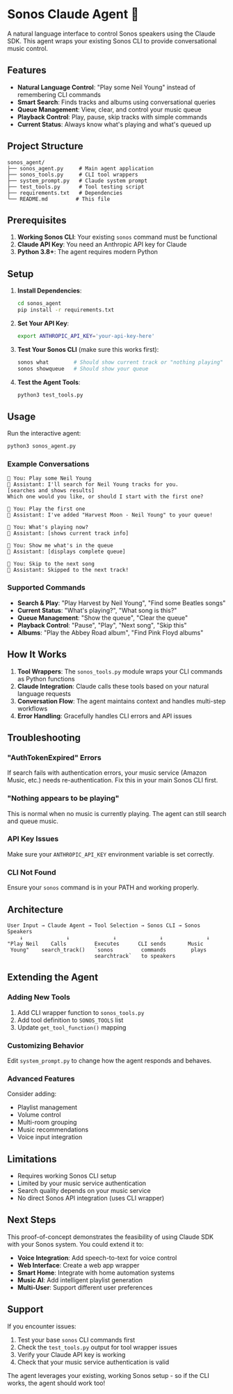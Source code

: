 # Sonos Claude Agent 🎵

A natural language interface to control Sonos speakers using the Claude SDK. This agent wraps your existing Sonos CLI to provide conversational music control.

## Features

- **Natural Language Control**: "Play some Neil Young" instead of remembering CLI commands
- **Smart Search**: Finds tracks and albums using conversational queries
- **Queue Management**: View, clear, and control your music queue
- **Playback Control**: Play, pause, skip tracks with simple commands
- **Current Status**: Always know what's playing and what's queued up

## Project Structure

```
sonos_agent/
├── sonos_agent.py     # Main agent application
├── sonos_tools.py     # CLI tool wrappers
├── system_prompt.py   # Claude system prompt
├── test_tools.py      # Tool testing script
├── requirements.txt   # Dependencies
└── README.md         # This file
```

## Prerequisites

1. **Working Sonos CLI**: Your existing `sonos` command must be functional
2. **Claude API Key**: You need an Anthropic API key for Claude
3. **Python 3.8+**: The agent requires modern Python

## Setup

1. **Install Dependencies**:
   ```bash
   cd sonos_agent
   pip install -r requirements.txt
   ```

2. **Set Your API Key**:
   ```bash
   export ANTHROPIC_API_KEY='your-api-key-here'
   ```

3. **Test Your Sonos CLI** (make sure this works first):
   ```bash
   sonos what        # Should show current track or "nothing playing"
   sonos showqueue   # Should show your queue
   ```

4. **Test the Agent Tools**:
   ```bash
   python3 test_tools.py
   ```

## Usage

Run the interactive agent:

```bash
python3 sonos_agent.py
```

### Example Conversations

```
🎵 You: Play some Neil Young
🤖 Assistant: I'll search for Neil Young tracks for you.
[searches and shows results]
Which one would you like, or should I start with the first one?

🎵 You: Play the first one
🤖 Assistant: I've added "Harvest Moon - Neil Young" to your queue!

🎵 You: What's playing now?
🤖 Assistant: [shows current track info]

🎵 You: Show me what's in the queue
🤖 Assistant: [displays complete queue]

🎵 You: Skip to the next song
🤖 Assistant: Skipped to the next track!
```

### Supported Commands

- **Search & Play**: "Play Harvest by Neil Young", "Find some Beatles songs"
- **Current Status**: "What's playing?", "What song is this?"
- **Queue Management**: "Show the queue", "Clear the queue"
- **Playback Control**: "Pause", "Play", "Next song", "Skip this"
- **Albums**: "Play the Abbey Road album", "Find Pink Floyd albums"

## How It Works

1. **Tool Wrappers**: The `sonos_tools.py` module wraps your CLI commands as Python functions
2. **Claude Integration**: Claude calls these tools based on your natural language requests
3. **Conversation Flow**: The agent maintains context and handles multi-step workflows
4. **Error Handling**: Gracefully handles CLI errors and API issues

## Troubleshooting

### "AuthTokenExpired" Errors
If search fails with authentication errors, your music service (Amazon Music, etc.) needs re-authentication. Fix this in your main Sonos CLI first.

### "Nothing appears to be playing"
This is normal when no music is currently playing. The agent can still search and queue music.

### API Key Issues
Make sure your `ANTHROPIC_API_KEY` environment variable is set correctly.

### CLI Not Found
Ensure your `sonos` command is in your PATH and working properly.

## Architecture

```
User Input → Claude Agent → Tool Selection → Sonos CLI → Sonos Speakers
    ↓              ↓              ↓              ↓              ↓
"Play Neil    Calls         Executes      CLI sends       Music
 Young"    search_track()   `sonos         commands        plays
                            searchtrack`   to speakers
```

## Extending the Agent

### Adding New Tools
1. Add CLI wrapper function to `sonos_tools.py`
2. Add tool definition to `SONOS_TOOLS` list
3. Update `get_tool_function()` mapping

### Customizing Behavior
Edit `system_prompt.py` to change how the agent responds and behaves.

### Advanced Features
Consider adding:
- Playlist management
- Volume control
- Multi-room grouping
- Music recommendations
- Voice input integration

## Limitations

- Requires working Sonos CLI setup
- Limited by your music service authentication
- Search quality depends on your music service
- No direct Sonos API integration (uses CLI wrapper)

## Next Steps

This proof-of-concept demonstrates the feasibility of using Claude SDK with your Sonos system. You could extend it to:

- **Voice Integration**: Add speech-to-text for voice control
- **Web Interface**: Create a web app wrapper
- **Smart Home**: Integrate with home automation systems
- **Music AI**: Add intelligent playlist generation
- **Multi-User**: Support different user preferences

## Support

If you encounter issues:
1. Test your base `sonos` CLI commands first
2. Check the `test_tools.py` output for tool wrapper issues
3. Verify your Claude API key is working
4. Check that your music service authentication is valid

The agent leverages your existing, working Sonos setup - so if the CLI works, the agent should work too!